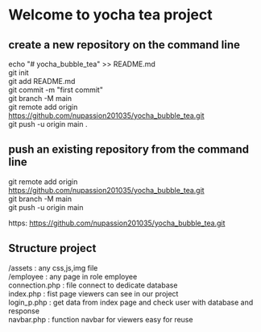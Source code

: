
# Welcome to yocha tea project 


## create a new repository on the command line

echo "# yocha_bubble_tea" >> README.md <br>
git init <br>
git add README.md <br>
git commit -m "first commit" <br>
git branch -M main <br>
git remote add origin https://github.com/nupassion201035/yocha_bubble_tea.git <br>
git push -u origin main .<br>


## push an existing repository from the command line

git remote add origin https://github.com/nupassion201035/yocha_bubble_tea.git <br>
git branch -M main <br>
git push -u origin main <br>


https: https://github.com/nupassion201035/yocha_bubble_tea.git <br>

## Structure project 

/assets : any css,js,img file <br>
/employee  : any page in role employee <br>
connection.php : file connect to dedicate database  <br>
index.php : fist page viewers can see in our project <br>
login_p.php : get data from index page and check user with database and response <br>
navbar.php : function navbar for viewers easy for reuse <br>